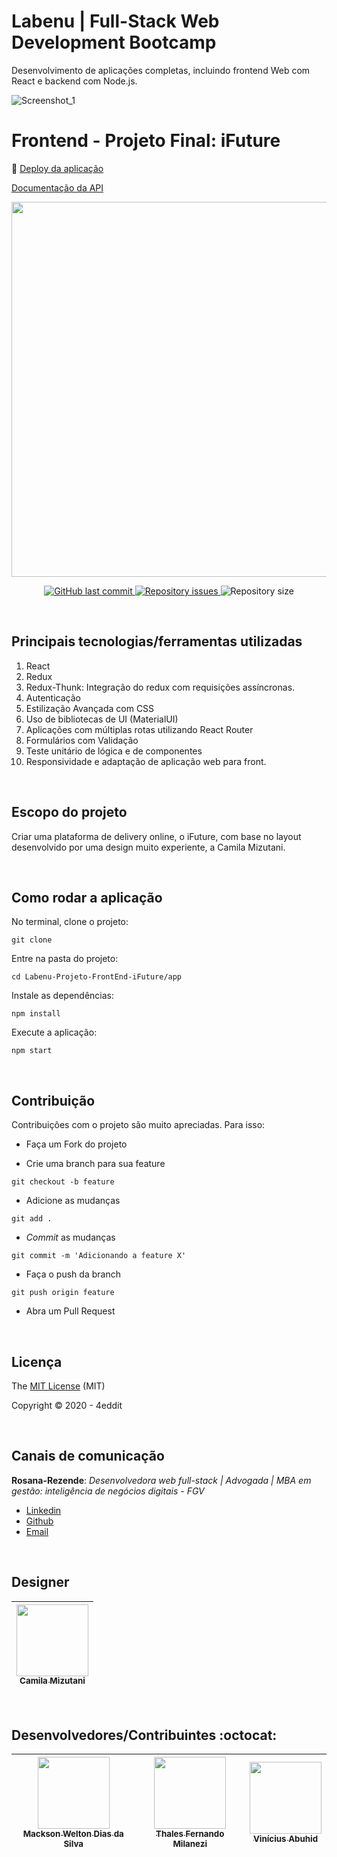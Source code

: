 # Labenu | Full-Stack Web Development Bootcamp
Desenvolvimento de aplicações completas, incluindo frontend Web com React e backend com Node.js.

![Screenshot_1](https://user-images.githubusercontent.com/45580434/79641791-06e1c100-8170-11ea-8ecf-b6c889805d55.png)
<br>

# Frontend - Projeto Final: iFuture

:dash: [Deploy da aplicação](http://ifuture-sagan.surge.sh/)

[Documentação da API](https://documenter.getpostman.com/view/7549981/SWTEdGtT?version=latest)

<p align="center">
  <img  height='600' src='https://user-images.githubusercontent.com/45580434/79641732-bd917180-816f-11ea-810b-59ee03a3367b.gif'>
</p>

<p align="center">
 
  <a href="https://github.com/future4code/sagan-4food-B/commits/master">
    <img alt="GitHub last commit" src="https://img.shields.io/github/last-commit/future4code/sagan-4food-B">
  </a>

  <a href="https://github.com/future4code/sagan-4food-B/issues">
    <img alt="Repository issues" src="https://img.shields.io/github/issues/future4code/sagan-4food-B">
  </a>

   <img alt="Repository size" src="https://img.shields.io/github/repo-size/future4code/sagan-4food-B">
</p>

<br>

## Principais tecnologias/ferramentas utilizadas

1. React
2. Redux
3. Redux-Thunk: Integração do redux com requisições assíncronas.
4. Autenticação
5. Estilização Avançada com CSS
6. Uso de bibliotecas de UI (MaterialUI)
7. Aplicações com múltiplas rotas utilizando React Router
8. Formulários com Validação
9. Teste unitário de lógica e de componentes
10. Responsividade e adaptação de aplicação web para front.

<br>

## Escopo do projeto

Criar uma plataforma de delivery online, o iFuture, com base no layout desenvolvido por uma design muito experiente, a Camila Mizutani.

<br>

## Como rodar a aplicação

No terminal, clone o projeto:
```
git clone 
```

Entre na pasta do projeto:
```
cd Labenu-Projeto-FrontEnd-iFuture/app
```

Instale as dependências:
```
npm install
```

Execute a aplicação:
```
npm start 
```

<br>

## Contribuição

Contribuições com o projeto são muito apreciadas. Para isso:

- Faça um Fork do projeto

- Crie uma branch para sua feature
```
git checkout -b feature
```

- Adicione as mudanças
```
git add . 
```

- _Commit_ as mudanças 
```
git commit -m 'Adicionando a feature X'
```

- Faça o push da branch 
```
git push origin feature
```

- Abra um Pull Request

<br>

## Licença

The [MIT License]() (MIT)

Copyright :copyright: 2020 - 4eddit

<br>

## Canais de comunicação

**Rosana-Rezende**: *Desenvolvedora web full-stack | Advogada | MBA em gestão: inteligência de negócios digitais - FGV*

- [Linkedin](https://www.linkedin.com/in/rosanarezende/)
- [Github](https://github.com/rosanarezende)
- [Email](rezende_rosana@hotmail.com)

<br>

## Designer

<div align="center">

[<img src="https://media-exp1.licdn.com/dms/image/C4E03AQFW94zSWB_EDA/profile-displayphoto-shrink_400_400/0?e=1599696000&v=beta&t=JlbI8zI3NgU-ORkIQPZJvwV5CzD8-W0Ad46eAxRQaEU" width=115><br><sub>Camila Mizutani</sub>](https://www.linkedin.com/in/camila-mizutani-257495bb/) |
| :---:

</div>

<br>

## Desenvolvedores/Contribuintes :octocat:

<div align="center">

| [<img src="https://avatars1.githubusercontent.com/u/24879021?s=460&u=96e0d2417f7231cea3d1f70eaeb068ce26295a1c&v=4" width=115><br><sub>Mackson Welton Dias da Silva</sub>](https://github.com/MacksonWelton) |  [<img src="https://avatars2.githubusercontent.com/u/58155127?s=460&u=669a5b9c80a44d3ba2834ecd3d2de8bae3d950db&v=4" width=115><br><sub>Thales Fernando Milanezi</sub>](https://github.com/ThalesMilanezi) |  [<img src="https://avatars3.githubusercontent.com/u/55435139?s=460&u=6ca287d1773f744571f2f07f1adf5ee6503c3025&v=4" width=115><br><sub>Vinícius Abuhid</sub>](hhttps://github.com/ViniciusAbuhid) |
| :---: | :---: | :---: 

</div>
